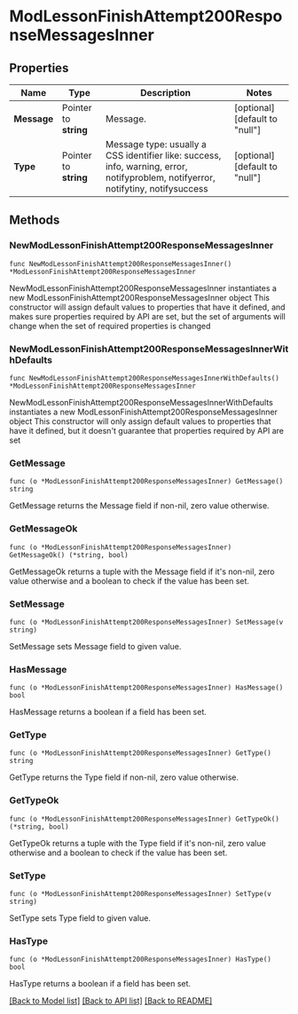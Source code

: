 # ModLessonFinishAttempt200ResponseMessagesInner

## Properties

Name | Type | Description | Notes
------------ | ------------- | ------------- | -------------
**Message** | Pointer to **string** | Message. | [optional] [default to "null"]
**Type** | Pointer to **string** | Message type: usually a CSS identifier like:                                 success, info, warning, error, notifyproblem, notifyerror, notifytiny, notifysuccess | [optional] [default to "null"]

## Methods

### NewModLessonFinishAttempt200ResponseMessagesInner

`func NewModLessonFinishAttempt200ResponseMessagesInner() *ModLessonFinishAttempt200ResponseMessagesInner`

NewModLessonFinishAttempt200ResponseMessagesInner instantiates a new ModLessonFinishAttempt200ResponseMessagesInner object
This constructor will assign default values to properties that have it defined,
and makes sure properties required by API are set, but the set of arguments
will change when the set of required properties is changed

### NewModLessonFinishAttempt200ResponseMessagesInnerWithDefaults

`func NewModLessonFinishAttempt200ResponseMessagesInnerWithDefaults() *ModLessonFinishAttempt200ResponseMessagesInner`

NewModLessonFinishAttempt200ResponseMessagesInnerWithDefaults instantiates a new ModLessonFinishAttempt200ResponseMessagesInner object
This constructor will only assign default values to properties that have it defined,
but it doesn't guarantee that properties required by API are set

### GetMessage

`func (o *ModLessonFinishAttempt200ResponseMessagesInner) GetMessage() string`

GetMessage returns the Message field if non-nil, zero value otherwise.

### GetMessageOk

`func (o *ModLessonFinishAttempt200ResponseMessagesInner) GetMessageOk() (*string, bool)`

GetMessageOk returns a tuple with the Message field if it's non-nil, zero value otherwise
and a boolean to check if the value has been set.

### SetMessage

`func (o *ModLessonFinishAttempt200ResponseMessagesInner) SetMessage(v string)`

SetMessage sets Message field to given value.

### HasMessage

`func (o *ModLessonFinishAttempt200ResponseMessagesInner) HasMessage() bool`

HasMessage returns a boolean if a field has been set.

### GetType

`func (o *ModLessonFinishAttempt200ResponseMessagesInner) GetType() string`

GetType returns the Type field if non-nil, zero value otherwise.

### GetTypeOk

`func (o *ModLessonFinishAttempt200ResponseMessagesInner) GetTypeOk() (*string, bool)`

GetTypeOk returns a tuple with the Type field if it's non-nil, zero value otherwise
and a boolean to check if the value has been set.

### SetType

`func (o *ModLessonFinishAttempt200ResponseMessagesInner) SetType(v string)`

SetType sets Type field to given value.

### HasType

`func (o *ModLessonFinishAttempt200ResponseMessagesInner) HasType() bool`

HasType returns a boolean if a field has been set.


[[Back to Model list]](../README.md#documentation-for-models) [[Back to API list]](../README.md#documentation-for-api-endpoints) [[Back to README]](../README.md)


